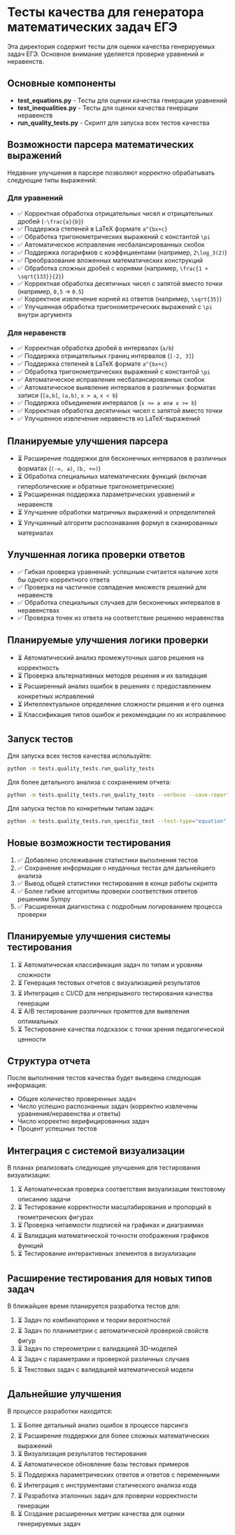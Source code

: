 # Тесты качества для генератора математических задач ЕГЭ

Эта директория содержит тесты для оценки качества генерируемых задач ЕГЭ. Основное внимание уделяется проверке уравнений и неравенств.

## Основные компоненты

- **test_equations.py** - Тесты для оценки качества генерации уравнений
- **test_inequalities.py** - Тесты для оценки качества генерации неравенств
- **run_quality_tests.py** - Скрипт для запуска всех тестов качества

## Возможности парсера математических выражений

Недавние улучшения в парсере позволяют корректно обрабатывать следующие типы выражений:

### Для уравнений

- ✅ Корректная обработка отрицательных чисел и отрицательных дробей (`-\frac{a}{b}`)
- ✅ Поддержка степеней в LaTeX формате `a^{bx+c}`
- ✅ Обработка тригонометрических выражений с константой `\pi`
- ✅ Автоматическое исправление несбалансированных скобок
- ✅ Поддержка логарифмов с коэффициентами (например, `2\log_3(2)`)
- ✅ Преобразование вложенных математических конструкций
- ✅ Обработка сложных дробей с корнями (например, `\frac{1 + \sqrt{133}}{2}`)
- ✅ Корректная обработка десятичных чисел с запятой вместо точки (например, `0,5` -> `0.5`)
- ✅ Корректное извлечение корней из ответов (например, `\sqrt{35}`)
- ✅ Улучшенная обработка тригонометрических выражений с `\pi` внутри аргумента

### Для неравенств

- ✅ Корректная обработка дробей в интервалах (`a/b`)
- ✅ Поддержка отрицательных границ интервалов (`[-2, 3]`)
- ✅ Поддержка степеней в LaTeX формате `a^{bx+c}`
- ✅ Обработка тригонометрических выражений с константой `\pi`
- ✅ Автоматическое исправление несбалансированных скобок
- ✅ Автоматическое выявление интервалов в различных форматах записи (`[a,b]`, `(a,b)`, `x > a`, `x < b`)
- ✅ Поддержка объединения интервалов (`x <= a или x >= b`)
- ✅ Корректная обработка десятичных чисел с запятой вместо точки
- ✅ Улучшенное извлечение неравенств из LaTeX-выражений

## Планируемые улучшения парсера

- ⏳ Расширение поддержки для бесконечных интервалов в различных форматах (`(-∞, a)`, `(b, +∞)`)
- ⏳ Обработка специальных математических функций (включая гиперболические и обратные тригонометрические)
- ⏳ Расширенная поддержка параметрических уравнений и неравенств
- ⏳ Улучшение обработки матричных выражений и определителей
- ⏳ Улучшенный алгоритм распознавания формул в сканированных материалах

## Улучшенная логика проверки ответов

- ✅ Гибкая проверка уравнений: успешным считается наличие хотя бы одного корректного ответа 
- ✅ Проверка на частичное совпадение множеств решений для неравенств
- ✅ Обработка специальных случаев для бесконечных интервалов в неравенствах
- ✅ Проверка точек из ответа на соответствие решению неравенства

## Планируемые улучшения логики проверки

- ⏳ Автоматический анализ промежуточных шагов решения на корректность
- ⏳ Проверка альтернативных методов решения и их валидация
- ⏳ Расширенный анализ ошибок в решениях с предоставлением конкретных исправлений
- ⏳ Интеллектуальное определение сложности решения и его оценка
- ⏳ Классификация типов ошибок и рекомендации по их исправлению

## Запуск тестов

Для запуска всех тестов качества используйте:

```bash
python -m tests.quality_tests.run_quality_tests
```

Для более детального анализа с сохранением отчета:

```bash
python -m tests.quality_tests.run_quality_tests --verbose --save-report
```

Для запуска тестов по конкретным типам задач:

```bash
python -m tests.quality_tests.run_specific_test --test-type="equation" --count=5
```

## Новые возможности тестирования

1. ✅ Добавлено отслеживание статистики выполнения тестов
2. ✅ Сохранение информации о неудачных тестах для дальнейшего анализа
3. ✅ Вывод общей статистики тестирования в конце работы скрипта
4. ✅ Более гибкие алгоритмы проверки соответствия ответов решениям Sympy
5. ✅ Расширенная диагностика с подробным логированием процесса проверки

## Планируемые улучшения системы тестирования

1. ⏳ Автоматическая классификация задач по типам и уровням сложности
2. ⏳ Генерация тестовых отчетов с визуализацией результатов
3. ⏳ Интеграция с CI/CD для непрерывного тестирования качества генерации
4. ⏳ A/B тестирование различных промптов для выявления оптимальных
5. ⏳ Тестирование качества подсказок с точки зрения педагогической ценности

## Структура отчета 

После выполнения тестов качества будет выведена следующая информация:

- Общее количество проверенных задач
- Число успешно распознанных задач (корректно извлечены уравнения/неравенства и ответы)
- Число корректно верифицированных задач
- Процент успешных тестов

## Интеграция с системой визуализации

В планах реализовать следующие улучшения для тестирования визуализации:

1. ⏳ Автоматическая проверка соответствия визуализации текстовому описанию задачи
2. ⏳ Тестирование корректности масштабирования и пропорций в геометрических фигурах
3. ⏳ Проверка читаемости подписей на графиках и диаграммах
4. ⏳ Валидация математической точности отображения графиков функций
5. ⏳ Тестирование интерактивных элементов в визуализации

## Расширение тестирования для новых типов задач

В ближайшее время планируется разработка тестов для:

1. ⏳ Задач по комбинаторике и теории вероятностей
2. ⏳ Задач по планиметрии с автоматической проверкой свойств фигур
3. ⏳ Задач по стереометрии с валидацией 3D-моделей
4. ⏳ Задач с параметрами и проверкой различных случаев
5. ⏳ Текстовых задач с валидацией математической модели

## Дальнейшие улучшения

В процессе разработки находятся:

1. ⏳ Более детальный анализ ошибок в процессе парсинга
2. ⏳ Расширение поддержки для более сложных математических выражений
3. ⏳ Визуализация результатов тестирования
4. ⏳ Автоматическое обновление базы тестовых примеров
5. ⏳ Поддержка параметрических ответов и ответов с переменными
6. ⏳ Интеграция с инструментами статического анализа кода
7. ⏳ Разработка эталонных задач для проверки корректности генерации
8. ⏳ Создание расширенных метрик качества для оценки генерируемых задач 